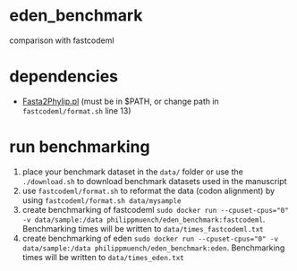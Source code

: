# eden_benchmark
comparison with fastcodeml

# dependencies

- [Fasta2Phylip.pl](https://indra.mullins.microbiol.washington.edu/cgi-bin/perlscript/info.cgi?ID=Fasta2Phylip.pl&path=perlscript-scripts) (must be in $PATH, or change path in `fastcodeml/format.sh` line 13)

# run benchmarking

1. place your benchmark dataset in the `data/` folder or use the `./download.sh` to download benchmark datasets used in the manuscript
2. use `fastcodeml/format.sh` to reformat the data (codon alignment) by using `fastcodeml/format.sh data/mysample`
3. create benchmarking of fastcodeml `sudo docker run --cpuset-cpus="0" -v data/sample:/data philippmuench/eden_benchmark:fastcodeml`. Benchmarking times will be written to `data/times_fastcodeml.txt`
4. create benchmarking of eden `sudo docker run --cpuset-cpus="0" -v data/sample:/data philippmuench/eden_benchmark:eden`. Benchmarking times will be written to `data/times_eden.txt`
